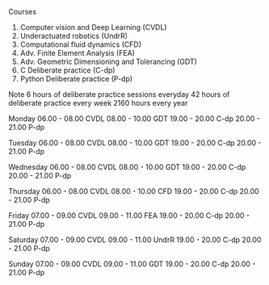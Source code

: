 Courses
1. Computer vision and Deep Learning (CVDL)
2. Underactuated robotics (UndrR)
3. Computational fluid dynamics (CFD)
4. Adv. Finite Element Analysis (FEA)
5. Adv. Geometric Dimensioning and Tolerancing (GDT)
6. C Deliberate practice (C-dp)
7. Python Deliberate practice (P-dp)

Note
  6 hours of deliberate practice sessions everyday
  42 hours of deliberate practice every week
  2160 hours every year

Monday
06.00 - 08.00 CVDL
08.00 - 10.00 GDT
19.00 - 20.00 C-dp
20.00 - 21.00 P-dp

Tuesday
06.00 - 08.00 CVDL
08.00 - 10.00 GDT
19.00 - 20.00 C-dp
20.00 - 21.00 P-dp

Wednesday
06.00 - 08.00 CVDL
08.00 - 10.00 GDT
19.00 - 20.00 C-dp
20.00 - 21.00 P-dp

Thursday
06.00 - 08.00 CVDL
08.00 - 10.00 CFD
19.00 - 20.00 C-dp
20.00 - 21.00 P-dp

Friday
07.00 - 09.00 CVDL
09.00 - 11.00 FEA
19.00 - 20.00 C-dp
20.00 - 21.00 P-dp

Saturday
07.00 - 09.00 CVDL
09.00 - 11.00 UndrR
19.00 - 20.00 C-dp
20.00 - 21.00 P-dp

Sunday
07.00 - 09.00 CVDL
09.00 - 11.00 GDT
19.00 - 20.00 C-dp
20.00 - 21.00 P-dp





